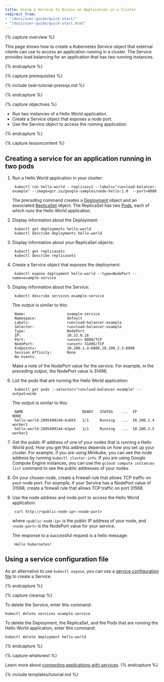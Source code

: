 ```yaml
---
title: Using a Service to Access an Application in a Cluster
redirect_from:
- "/docs/user-guide/quick-start/"
- "/docs/user-guide/quick-start.html"
---
```


{% capture overview %}

This page shows how to create a Kubernetes Service object that external
clients can use to access an application running in a cluster. The Service
provides load balancing for an application that has two running instances.

{% endcapture %}


{% capture prerequisites %}

{% include task-tutorial-prereqs.md %}

{% endcapture %}


{% capture objectives %}

* Run two instances of a Hello World application.
* Create a Service object that exposes a node port.
* Use the Service object to access the running application.

{% endcapture %}


{% capture lessoncontent %}

## Creating a service for an application running in two pods

1. Run a Hello World application in your cluster:

        kubectl run hello-world --replicas=2 --labels="run=load-balancer-example" --image=gcr.io/google-samples/node-hello:1.0  --port=8080

    The preceding command creates a
    [Deployment](/docs/concepts/workloads/controllers/deployment/)
    object and an associated
    [ReplicaSet](/docs/concepts/workloads/controllers/replicaset/)
    object. The ReplicaSet has two
    [Pods](/docs/concepts/workloads/pods/pod/),
    each of which runs the Hello World application.

1. Display information about the Deployment:

        kubectl get deployments hello-world
        kubectl describe deployments hello-world

1. Display information about your ReplicaSet objects:

        kubectl get replicasets
        kubectl describe replicasets

1. Create a Service object that exposes the deployment:

        kubectl expose deployment hello-world --type=NodePort --name=example-service

1. Display information about the Service:

        kubectl describe services example-service

    The output is similar to this:

        Name:                   example-service
        Namespace:              default
        Labels:                 run=load-balancer-example
        Selector:               run=load-balancer-example
        Type:                   NodePort
        IP:                     10.32.0.16
        Port:                   <unset> 8080/TCP
        NodePort:               <unset> 31496/TCP
        Endpoints:              10.200.1.4:8080,10.200.2.5:8080
        Session Affinity:       None
        No events.

    Make a note of the NodePort value for the service. For example,
    in the preceding output, the NodePort value is 31496.

1. List the pods that are running the Hello World application:

        kubectl get pods --selector="run=load-balancer-example" --output=wide

    The output is similar to this:

        NAME                           READY   STATUS    ...  IP           NODE
        hello-world-2895499144-bsbk5   1/1     Running   ...  10.200.1.4   worker1
        hello-world-2895499144-m1pwt   1/1     Running   ...  10.200.2.5   worker2

1. Get the public IP address of one of your nodes that is running
   a Hello World pod. How you get this address depends on how you set
   up your cluster. For example, if you are using Minikube, you can
   see the node address by running `kubectl cluster-info`. If you are
   using Google Compute Engine instances, you can use the
   `gcloud compute instances list` command to see the public addresses of your
   nodes.

1. On your chosen node, create a firewall rule that allows TCP traffic
   on your node port. For example, if your Service has a NodePort value of
   31568, create a firewall rule that allows TCP traffic on port 31568.

1. Use the node address and node port to access the Hello World application:

        curl http://<public-node-ip>:<node-port>

    where `<public-node-ip>` is the public IP address of your node,
    and `<node-port>` is the NodePort value for your service.

    The response to a successful request is a hello message:

        Hello Kubernetes!

## Using a service configuration file

As an alternative to use `kubectl expose`, you can use a
[service configuration file](/docs/user-guide/services/operations)
to create a Service.

{% endcapture %}


{% capture cleanup %}

To delete the Service, enter this command:

    kubectl delete services example-service

To delete the Deployment, the ReplicaSet, and the Pods that are running
the Hello World application, enter this command:

    kubectl delete deployment hello-world

{% endcapture %}


{% capture whatsnext %}

Learn more about
[connecting applications with services](/docs/concepts/services-networking/connect-applications-service/).
{% endcapture %}

{% include templates/tutorial.md %}


